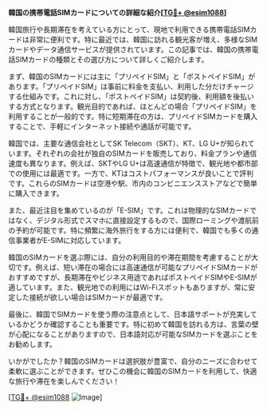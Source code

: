 **韓国の携帯電話SIMカードについての詳細な紹介[[TG💪+ @esim1088](https://t.me/s/esim1088)]**

韓国旅行や長期滞在を考えている方にとって、現地で利用できる携帯電話SIMカードは非常に便利です。特に最近では、韓国に訪れる観光客が増え、多様なSIMカードやデータ通信サービスが提供されています。この記事では、韓国の携帯電話SIMカードの種類とその選び方について詳しくご紹介します。

まず、韓国のSIMカードには主に「プリペイドSIM」と「ポストペイドSIM」があります。「プリペイドSIM」は事前に料金を支払い、利用した分だけチャージする仕組みです。これに対し、「ポストペイドSIM」は契約後、利用額を後払いする方式となります。観光目的であれば、ほとんどの場合「プリペイドSIM」を利用することが一般的です。特に短期滞在の方は、プリペイドSIMカードを購入することで、手軽にインターネット接続や通話が可能です。

韓国では、主要な通信会社としてSK Telecom（SKT）、KT、LG U+が知られています。それぞれの会社が独自のSIMカードを販売しており、料金プランや通信速度も異なります。例えば、SKTやLG U+は高速通信が特徴で、観光地や都市部での使用には最適です。一方で、KTはコストパフォーマンスが良いことで評判です。これらのSIMカードは空港や駅、市内のコンビニエンスストアなどで簡単に購入できます。

また、最近注目を集めているのが「E-SIM」です。これは物理的なSIMカードではなく、デジタル形式でスマホに直接設定するもので、国際ローミングや渡航前の予約が可能です。特に頻繁に海外旅行をする方には便利で、韓国でも多くの通信事業者がE-SIMに対応しています。

韓国のSIMカードを選ぶ際には、自分の利用目的や滞在期間を考慮することが大切です。例えば、短い滞在の場合には高速通信が可能なプリペイドSIMカードがおすすめですが、長期滞在やビジネス用途であればポストペイドSIMやE-SIMが適しています。また、観光地での利用にはWi-Fiスポットもありますが、常に安定した接続が欲しい場合はSIMカードが最適です。

最後に、韓国でSIMカードを使う際の注意点として、日本語サポートが充実しているかどうか確認することも重要です。特に初めて韓国を訪れる方は、言葉の壁が心配になることがありますので、日本語対応が可能なSIMカードを選ぶことをお勧めします。

いかがでしたか？韓国のSIMカードは選択肢が豊富で、自分のニーズに合わせて柔軟に選ぶことができます。ぜひこの機会に韓国のSIMカードを利用して、快適な旅行や滞在を楽しんでください！

[[TG💪+ @esim1088](https://t.me/s/esim1088) ![Image](https://i.postimg.cc/Y0z9fWf4/image.png)]